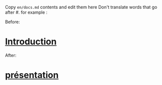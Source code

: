Copy `en/docs.md` contents and edit them here
Don't translate words that go after #. for example : 

Before: 

# [Introduction](#introduction)

After: 

# [présentation](#introduction)